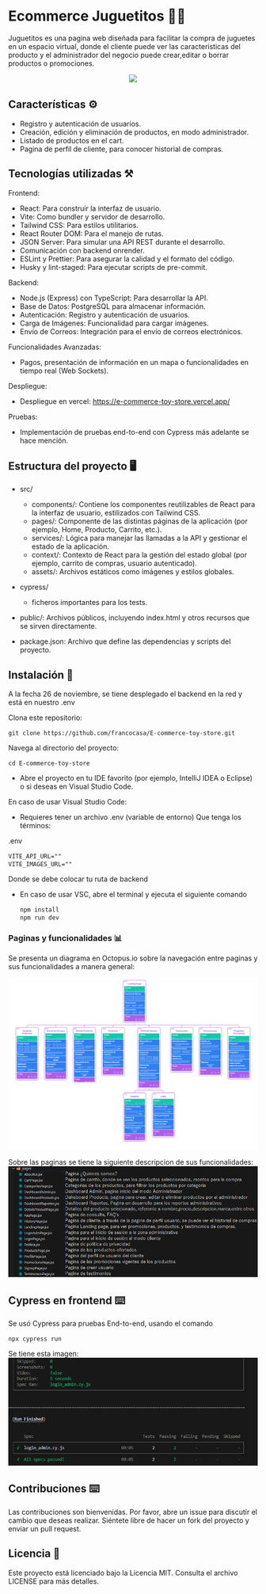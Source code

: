 # Ecommerce Juguetitos 👩‍💻

Juguetitos es una pagina web diseñada para facilitar la compra de juguetes en un espacio virtual, donde el cliente puede ver las caracteristicas del producto y el administrador del negocio puede crear,editar o borrar productos o promociones.

<p align="center">
    <img src="https://raw.githubusercontent.com/francocasa/E-commerce-toy-store/refs/heads/develop/public/logo-juguetitos.png"/>
</p>

## Características ⚙️

- Registro y autenticación de usuarios.
- Creación, edición y eliminación de productos, en modo administrador.
- Listado de productos en el cart.
- Pagina de perfil de cliente, para conocer historial de compras.

## Tecnologías utilizadas ⚒️

Frontend:

- React: Para construir la interfaz de usuario.
- Vite: Como bundler y servidor de desarrollo.
- Tailwind CSS: Para estilos utilitarios.
- React Router DOM: Para el manejo de rutas.
- JSON Server: Para simular una API REST durante el desarrollo.
- Comunicación con backend onrender.
- ESLint y Prettier: Para asegurar la calidad y el formato del código.
- Husky y lint-staged: Para ejecutar scripts de pre-commit.

Backend:

- Node.js (Express) con TypeScript: Para desarrollar la API.
- Base de Datos: PostgreSQL para almacenar información.
- Autenticación: Registro y autenticación de usuarios.
- Carga de Imágenes: Funcionalidad para cargar imágenes.
- Envío de Correos: Integración para el envío de correos electrónicos.

Funcionalidades Avanzadas:

- Pagos, presentación de información en un mapa o funcionalidades en tiempo real (Web Sockets).

Despliegue:

- Despliegue en vercel: https://e-commerce-toy-store.vercel.app/

Pruebas:

- Implementación de pruebas end-to-end con Cypress más adelante se hace mención.

## Estructura del proyecto 🖥️

- src/

  - components/: Contiene los componentes reutilizables de React para la interfaz de usuario, estilizados con Tailwind CSS.
  - pages/: Componente de las distintas páginas de la aplicación (por ejemplo, Home, Producto, Carrito, etc.).
  - services/: Lógica para manejar las llamadas a la API y gestionar el estado de la aplicación.
  - context/: Contexto de React para la gestión del estado global (por ejemplo, carrito de compras, usuario autenticado).
  - assets/: Archivos estáticos como imágenes y estilos globales.

- cypress/

  - ficheros importantes para los tests.

- public/: Archivos públicos, incluyendo index.html y otros recursos que se sirven directamente.

- package.json: Archivo que define las dependencias y scripts del proyecto.

## Instalación 🚧

A la fecha 26 de noviembre, se tiene desplegado el backend en la red y está en nuestro .env

Clona este repositorio:

```
git clone https://github.com/francocasa/E-commerce-toy-store.git
```

Navega al directorio del proyecto:

```
cd E-commerce-toy-store
```

- Abre el proyecto en tu IDE favorito (por ejemplo, IntelliJ IDEA o Eclipse) o si deseas en Visual Studio Code.

En caso de usar Visual Studio Code:

- Requieres tener un archivo .env (variable de entorno) Que tenga los términos:

.env

```
VITE_API_URL=""
VITE_IMAGES_URL=""
```

Donde se debe colocar tu ruta de backend

- En caso de usar VSC, abre el terminal y ejecuta el siguiente comando
  ```
  npm install
  npm run dev
  ```

### Paginas y funcionalidades 📊

Se presenta un diagrama en Octopus.io sobre la navegación entre paginas y sus funcionalidades a manera general:

![alt text](/screenshots/image-3.png)

Sobre las paginas se tiene la siguiente descripcion de sus funcionalidades:
![alt text](/screenshots/image-4.png)

## Cypress en frontend ⌨️

Se usó Cypress para pruebas End-to-end, usando el comando

```
npx cypress run
```

Se tiene esta imagen:
![alt text](/screenshots/image-5.png)

## Contribuciones ⌨️

Las contribuciones son bienvenidas. Por favor, abre un issue para discutir el cambio que deseas realizar. Siéntete libre de hacer un fork del proyecto y enviar un pull request.

## Licencia 🚀

Este proyecto está licenciado bajo la Licencia MIT. Consulta el archivo LICENSE para más detalles.

```

```
